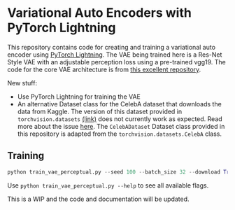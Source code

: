# Variational Auto Encoders with PyTorch Lightning

This repository contains code for creating and training a variational auto encoder using [PyTorch Lightning](https://pytorch-lightning.readthedocs.io). The VAE being trained here is a Res-Net Style VAE with an adjustable perception loss using a pre-trained vgg19. The code for the core VAE architecture is from [this excellent repository](https://github.com/LukeDitria/CNN-VAE).

New stuff:
- Use PyTorch Lightning for training the VAE
- An alternative Dataset class for the CelebA dataset that downloads the data from Kaggle. The version of this dataset provided in `torchvision.datasets` [(link)](https://pytorch.org/vision/stable/datasets.html#celeba) does not currently work as expected. Read more about the issue [here](https://github.com/pytorch/vision/issues/2262). The `CelebADataset` Dataset class provided in this repository is adapted from the `torchvision.datasets.CelebA` class.

## Training

```python
python train_vae_perceptual.py --seed 100 --batch_size 32 --download True --epochs 20 --lr 0.0001
```
Use `python train_vae_perceptual.py --help` to see all available flags.

This is a WIP and the code and documentation will be updated.
